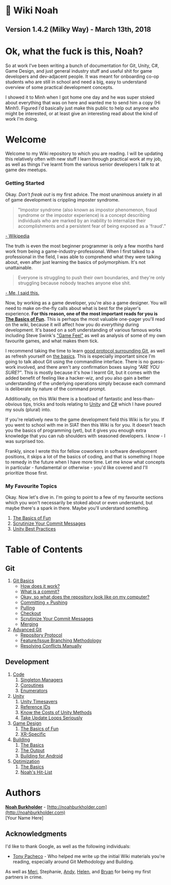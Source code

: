 # :milky_way: Wiki Noah

## Version 1.4.2 (Milky Way) - March 13th, 2018

# Ok, what the fuck is this, Noah?

So at work I've been writing a bunch of documentation for Git, Unity, C#, Game Design, and just general industry stuff and useful shit for game developers and dev-adjacent people. It was meant for onboarding co-op students who are still in school and need a big, easy to understand overview of some practical development concepts.

I showed it to Minh when I got home one day and he was super stoked about everything that was on here and wanted me to send him a copy (Hi Minh!). Figured I'd basically just make this public to help out anyone who might be interested, or at least give an interesting read about the kind of work I'm doing.

# Welcome

Welcome to my Wiki repository to which you are reading. I will be updating this relatively often with new stuff I learn through practical work at my job, as well as things I've learnt from the various senior developers I talk to at game dev meetups.

### Getting Started

Okay. *Don't freak out* is my first advice. The most unanimous anxiety in all of game development is crippling imposter syndrome.

> "Impostor syndrome (also known as impostor phenomenon, fraud syndrome or the impostor experience) is a concept describing individuals who are marked by an inability to internalize their accomplishments and a persistent fear of being exposed as a 'fraud'."

[- Wikipedia](https://en.wikipedia.org/wiki/Impostor_syndrome)

The truth is even the most beginner programmer is only a few months hard work from being a game-industry-professional. When I first talked to a professional in the field, I was able to comprehend what they were talking about, even after just learning the basics of polymorphism. It's not unattainable.

> Everyone is struggling to push their own boundaries, and they're only struggling because nobody teaches anyone else shit.

[- Me, I said this.](#getting-started)

Now, by working as a game developer, you're also a game designer. You will need to make on-the-fly calls about what is best for the player's experience. **For this reason, one of the most important reads for you is [The Basics of Fun](development.md#the-basics-of-fun).** This is perhaps the most valuable one-pager you'll read on the wiki, because it will affect how you do *everything* during development. It's based on a soft understanding of various famous works including Steve Swink's ["Game Feel"](https://en.wikipedia.org/wiki/Game_feel) as well as analysis of some of my own favourite games, and what makes them tick.

I recommend taking the time to learn [good protocol surrounding Git](git.md#repository-protocol), as well as refresh yourself on [the basics](git.md#-git-basics). This is especially important since I'm going to talk about Git using the commandline interface. There is no guess-work involved, and there aren't any confirmation boxes saying *"ARE YOU SURE?"*. This is mostly because it's how I learnt Git, but it comes with the added benefit of feeling like a hacker-wiz, and you also gain a better understanding of the underlying operations simply because each command is deliberate by nature of the command prompt.

Additionally, on this Wiki there is a boatload of fantastic and less-than-obvious tips, tricks and tools relating to [Unity](development.md#-unity) and [C#](development.md#-code) which I have poured my souls (plural) into.

If you're relatively new to the game development field this Wiki is for you. If you went to school with me in SIAT then this Wiki is for you. It doesn't teach you the basics of programming (yet), but it gives you enough extra knowledge that you can rub shoulders with seasoned developers. I know - I was surprised too.

Frankly, since I wrote this for fellow coworkers in software development positions, it skips a lot of the basics of coding, and that is something I hope to remedy in the future when I have more time. Let me know what concepts in particular - fundamental or otherwise - you'd like covered and I'll prioritize those first.

### My Favourite Topics

Okay. Now let's dive in. I'm going to point to a few of my favourite sections which you won't necessarily be stoked about or even understand, but maybe there's a spark in there. Maybe you'll understand something.

1. [The Basics of Fun](development.md#the-basics-of-fun)
2. [Scrutinize Your Commit Messages](git.md#scrutinize-your-commit-messages)
3. [Unity Best Practices](development.md#best-practices)

# Table of Contents

## Git

1. [Git Basics](git.md#-git-basics)
    * [How does it work?](git.md#how-does-it-work)
    * [What is a commit?](git.md#what-is-a-commit)
    * [Okay, so what does the repository look like on my computer?](git.md#okay-so-what-does-the-repository-look-like-on-my-computer)
    * [Committing + Pushing](git.md#committing-pushing)
    * [Pulling](git.md#pulling)
    * [Checkout](git.md#checkout)
    * [Scrutinize Your Commit Messages](git.md#scrutinize-your-commit-messages)
    * [Merging](git.md#merging)
2. [Advanced Git](git.md#-advanced-git)
    * [Repository Protocol](git.md#respository-protocol)
    * [Feature/Issue Branching Methodology](git.md#featureissue-branching-methodology)
    * [Resolving Conflicts Manually](git.md#resolving-conflicts-manually)


## Development

1. [Code](development.md#-code)
    1. [Singleton Managers](development.md#singleton-managers)
    2. [Coroutines](development.md#coroutines)
    3. [Enumerators](development.md#enumerators)
2. [Unity](development.md#-unity)
    1. [Unity Timesavers](development.md#unity-timesavers)
    2. [Reference IDs](development.md#reference-ids)
    3. [Know the Costs of Unity Methods](development.md#know-the-costs-of-unity-methods)
    4. [Take Update Loops Seriously](development.md#take-update-loops-seriously)
3. [Game Design](development.md#game-design)
   1. [The Basics of Fun](development.md#the-basics-of-fun)
   2. [XR-Specific](development.md#xr-specific)
4. [Building](building.md)
    1. [The Basics](building.md#the-basics)
    2. [The Output](building.md#the-output)
    3. [Building for Android](building.md#building-for-android)
5. [Optimization](optimization.md)
    1. [The Basics](optimization.md#the-basics)
    2. [Noah's Hit-List](optimization.md#noahs-hit-list)



# Authors

[**Noah Burkholder**](https://www.linkedin.com/in/nburkhol) - [http://noahburkholder.com](http://noahburkholder.com)  
[Your Name Here]

## Acknowledgments
I'd like to thank Google, as well as the following individuals:

- [Tony Pacheco](https://www.linkedin.com/in/tony-pacheco/) - Who helped me write up the initial Wiki materials you're reading, especially around Git Methodology and Building.

As well as [Meri](https://www.linkedin.com/in/meri-morganov-43818a21/), Stephanie, [Andy](https://www.linkedin.com/in/hao-tang-90947413b/), [Helen](https://www.linkedin.com/in/helen-terry/), and [Bryan](https://www.linkedin.com/in/bryanshen/) for being my first partners in crime.
